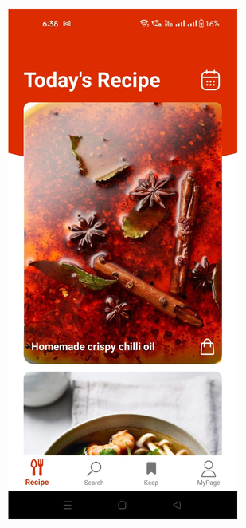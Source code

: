 [![Watch the video](https://github.com/abhay031/SampleProjectAbhay/blob/master/sample/sampleImage.jpeg)](https://github.com/abhay031/SampleProjectAbhay/blob/master/sample/sampleVideo.mp4)
